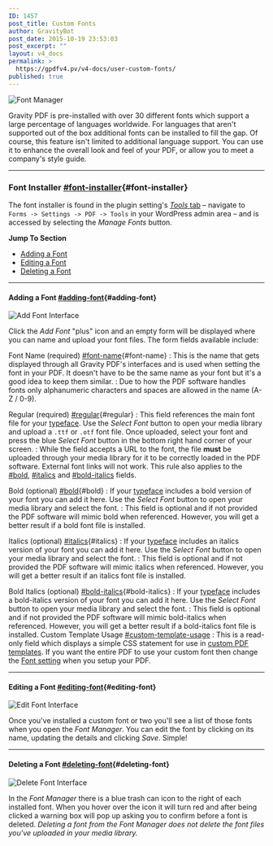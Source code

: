 ```yaml
---
ID: 1457
post_title: Custom Fonts
author: GravityBot
post_date: 2015-10-19 23:53:03
post_excerpt: ""
layout: v4_docs
permalink: >
  https://gpdfv4.pv/v4-docs/user-custom-fonts/
published: true
---
```

![Font Manager](https://gpdfv4.pv/app/uploads/2015/10/font-manager.png) 

Gravity PDF is pre-installed with over 30 different fonts which support a large percentage of languages worldwide. For languages that aren't supported out of the box additional fonts can be installed to fill the gap. Of course, this feature isn't limited to additional language support. You can use it to enhance the overall look and feel of your PDF, or allow you to meet a company's style guide.

---

### Font Installer [#font-installer](#font-installer){#font-installer}

The font installer is found in the plugin setting's [*Tools* tab](https://gpdfv4.pv/v4-docs/global-settings/#tools) – navigate to `Forms -> Settings -> PDF -> Tools` in your WordPress admin area – and is accessed by selecting the *Manage Fonts* button. 

**Jump To Section**

* [Adding a Font](#adding-font)
* [Editing a Font](#editing-font)
* [Deleting a Font](#deleting-font)

---

#### Adding a Font [#adding-font](#adding-font){#adding-font}

![Add Font Interface](https://gpdfv4.pv/app/uploads/2015/10/add-font.png) 

Click the *Add Font* "plus" icon and an empty form will be displayed where you can name and upload your font files. The form fields available include:

Font Name (required) [#font-name](#font-name){#font-name}
:    This is the name that gets displayed through all Gravity PDF's interfaces and is used when setting the font in your PDF. It doesn't have to be the same name as your font but it's a good idea to keep them similar.
:    Due to how the PDF software handles fonts only alphanumeric characters and spaces are allowed in the name (A-Z / 0-9).

Regular (required) [#regular](#regular){#regular}
:    This field references the main font file for your [typeface](https://en.wikipedia.org/wiki/Typeface). Use the *Select Font* button to open your media library and upload a `.ttf` or `.otf` font file. Once uploaded, select your font and press the blue *Select Font* button in the bottom right hand corner of your screen.
:    While the field accepts a URL to the font, the file **must** be uploaded through your media library for it to be correctly loaded in the PDF software. External font links will not work. This rule also applies to the [#bold](#bold), [#italics](#italics) and [#bold-italics](#bold-italics) fields.

Bold (optional) [#bold](#bold){#bold}
:    If your [typeface](https://en.wikipedia.org/wiki/Typeface) includes a bold version of your font you can add it here. Use the *Select Font* button to open your media library and select the font.
:    This field is optional and if not provided the PDF software will mimic bold when referenced. However, you will get a better result if a bold font file is installed.

Italics (optional) [#italics](#italics){#italics}
:    If your [typeface](https://en.wikipedia.org/wiki/Typeface) includes an italics version of your font you can add it here. Use the *Select Font* button to open your media library and select the font.
:    This field is optional and if not provided the PDF software will mimic italics when referenced. However, you will get a better result if an italics font file is installed.

Bold Italics (optional) [#bold-italics](#bold-italics){#bold-italics}
:    If your [typeface](https://en.wikipedia.org/wiki/Typeface) includes a bold-italics version of your font you can add it here. Use the *Select Font* button to open your media library and select the font.
:    This field is optional and if not provided the PDF software will mimic bold-italics when referenced. However, you will get a better result if a bold-italics font file is installed.
Custom Template Usage [#custom-template-usage](#custom-template-usage)
:    This is a read-only field which displays a simple CSS statement for use in [custom PDF templates](https://gpdfv4.pv/v4-docs/developer-start-customising/). If you want the entire PDF to use your custom font then change the [Font setting](https://gpdfv4.pv/v4-docs/setup-pdf/#font) when you setup your PDF.

---

#### Editing a Font [#editing-font](#editing-font){#editing-font}

![Edit Font Interface](https://gpdfv4.pv/app/uploads/2015/10/edit-font.png) 

Once you've installed a custom font or two you'll see a list of those fonts when you open the *Font Manager*. You can edit the font by clicking on its name, updating the details and clicking *Save*. Simple!

---

#### Deleting a Font [#deleting-font](#deleting-font){#deleting-font}

![Delete Font Interface](https://gpdfv4.pv/app/uploads/2015/10/delete-font.png) 

In the *Font Manager* there is a blue trash can icon to the right of each installed font. When you hover over the icon it will turn red and after being clicked a warning box will pop up asking you to confirm before a font is deleted. *Deleting a font from the Font Manager does not delete the font files you've uploaded in your media library.*